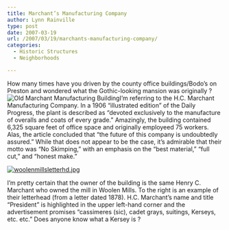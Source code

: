 ```yaml
---
title: Marchant’s Manufacturing Company
author: Lynn Rainville
type: post
date: 2007-03-19
url: /2007/03/19/marchants-manufacturing-company/
categories:
  - Historic Structures
  - Neighborhoods

---
```

How many times have you driven by the county office buildings/Bodo&#8217;s on Preston and wondered what the Gothic-looking mansion was originally ? ![Old Marchant Manufacturing Building][1]I&#8217;m referring to the H.C. Marchant Manufacturing Company. In a 1906 &#8220;illustrated edition&#8221; of the Daily Progress, the plant is described as &#8220;devoted exclusively to the manufacture of overalls and coats of every grade.&#8221; Amazingly, the building contained 6,325 square feet of office space and originally employeed 75 workers. Alas, the article concluded that &#8220;the future of this company is undoubtedly assured.&#8221; While that does not appear to be the case, it&#8217;s admirable that their motto was &#8220;No Skimping,&#8221; with an emphasis on the &#8220;best material,&#8221; &#8220;full cut,&#8221; and &#8220;honest make.&#8221;

<a href="http://www.locohistory.org/blog/?attachment_id=81" rel="attachment wp-att-81" title="woolenmillsletterhd.jpg"><img src="http://www.locohistory.org/blog/wp-content/uploads/2007/03/woolenmillsletterhd.jpg" alt="woolenmillsletterhd.jpg" /></a>
  
I&#8217;m pretty certain that the owner of the building is the same Henry C. Marchant who owned the mill in Woolen Mills. To the right is an example of their letterhead (from a letter dated 1878). H.C. Marchant&#8217;s name and title &#8220;President&#8221; is highlighted in the upper left-hand corner and the advertisement promises &#8220;cassimeres (sic), cadet grays, suitings, Kerseys, etc. etc.&#8221; Does anyone know what a Kersey is ?

 [1]: http://www.locohistory.org/blog/wp-content/uploads/2007/03/marchantbldg.jpg
